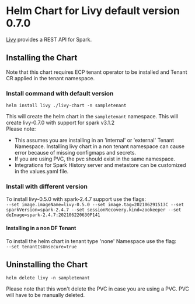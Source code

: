 # Helm Chart for Livy default version 0.7.0

[Livy](https://livy.incubator.apache.org/) provides a REST API for Spark.

## Installing the Chart

Note that this chart requires ECP tenant operator to be installed and Tenant CR applied in the tenant namespace.

### Install command with default version
`helm install livy ./livy-chart -n sampletenant`

This will create the helm chart in the `sampletenant` namespace. This will create livy-0.7.0 with support for spark v3.1.2  
Please note:
* This assumes you are installing in an 'internal' or 'external' Tenant Namespace. Installing livy chart in a non tenant namespace can cause error because of missing configmaps and secrets.
* If you are using PVC, the pvc should exist in the same namespace.
* Integrations for Spark History server and metastore can be customized in the values.yaml file.

### Install with different version
To install livy-0.5.0 with spark-2.4.7 support use the flags:  
`--set image.imageName=livy-0.5.0 --set image.tag=202106291513C --set sparkVersion=spark-2.4.7 --set sessionRecovery.kind=zookeeper --set deImage=spark-2.4.7:202106220630P141 `

#### Installing in a non DF Tenant
To install the helm chart in tenant type 'none' Namespace use the flag:  
`--set tenantIsUnsecure=true `

## Uninstalling the Chart
`helm delete livy -n sampletenant`

Please note that this won't delete the PVC in case you are using a PVC. PVC will have to be manually deleted.
